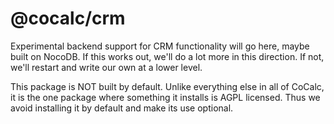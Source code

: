 # @cocalc/crm

Experimental backend support for CRM functionality will go here, maybe built on
NocoDB. If this works out, we'll do a lot more in this direction. If not, we'll
restart and write our own at a lower level.

This package is NOT built by default. Unlike everything else in all of CoCalc,
it is the one package where something it installs is AGPL licensed. Thus we
avoid installing it by default and make its use optional.
